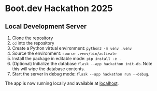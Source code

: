 # Boot.dev Hackathon 2025

## Local Development Server

1. Clone the repository
2. `cd` into the repository
3. Create a Python virtual environment: `python3 -m venv .venv`
4. Source the environment: `source .venv/bin/activate`
5. Install the package in editable mode: `pip install -e .`
6. (Optional) Initialize the database `flask --app hackathon init-db`. Note this will wipe the database contents.
7. Start the server in debug mode: `flask --app hackathon run --debug`.

The app is now running locally and available at [localhost](http://127.0.0.1:5000).
